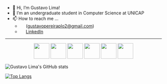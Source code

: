 - 👋 Hi, I’m Gustavo Lima!
- 👀 I’m an undergraduate student in Computer Science at UNICAP
- 📫 How to reach me ...
  - <img src="https://cdn.jsdelivr.net/gh/devicons/devicon@latest/icons/google/google-original.svg" width="15"/> (gustavopereiraplo2@gmail.com)
  - <img src="https://cdn.jsdelivr.net/gh/devicons/devicon@latest/icons/linkedin/linkedin-original.svg" width="15" />  [LinkedIn](https://www.linkedin.com/in/gustavo-pereira-oliveira-lima-29325820b/)

____________________________________________________
<!---
| Projetos | Links de acesso |
| -------- | --------- |
| Projeto1 | [Projeto1](link) 
| Projeto2 | [Projeto2](link) 

| Cursos | Certificados |
| -------- | --------- |
| Certificado1 | [Certificado1](link) 
| Certificado2 | [Certificado2](link) 
____________________________________________________
--->


<p align="center">
<img src="https://cdn.jsdelivr.net/gh/devicons/devicon@latest/icons/bootstrap/bootstrap-original-wordmark.svg" width="50"/> 
<img src="https://cdn.jsdelivr.net/gh/devicons/devicon@latest/icons/html5/html5-original.svg" width="50"/>
<img src="https://cdn.jsdelivr.net/gh/devicons/devicon@latest/icons/css3/css3-original.svg" width="50"/>  
<img src="https://cdn.jsdelivr.net/gh/devicons/devicon@latest/icons/java/java-original.svg" width="50"/>
<img src="https://cdn.jsdelivr.net/gh/devicons/devicon@latest/icons/javascript/javascript-original.svg" width="50"/>
<img src="https://cdn.jsdelivr.net/gh/devicons/devicon@latest/icons/mysql/mysql-original.svg" width="50"/>

![Gustavo Lima's GitHub stats](https://github-readme-stats.vercel.app/api?username=gustavopolima&show_icons=true)

[![Top Langs](https://github-readme-stats.vercel.app/api/top-langs/?username=gustavopolima&layout=pie)](https://github.com/anuraghazra/github-readme-stats)
</p>


<!---
gustavopolima/gustavopolima is a ✨ special ✨ repository because its `README.md` (this file) appears on your GitHub profile.
You can click the Preview link to take a look at your changes.
--->
